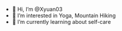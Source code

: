 - 👋 Hi, I’m @Xyuan03
- 👀 I’m interested in Yoga, Mountain Hiking
- 🌱 I’m currently learning about self-care
